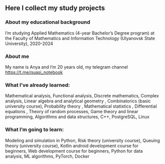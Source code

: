 ## Here I collect my study projects

### About my educational background

I’m studying Applied Mathematics  (4-year Bachelor’s Degree program) at the Faculty of Mathematics and Information Technology (Ulyanovsk State University), 2020-2024

### About me

My name is Anya and I’m 20 years old, my telegram channel https://t.me/quasi_notebook 


### What I’ve already learned:
Mathematical analysis, Functional analysis, Discrete mathematics, Complex analysis, Linear algebra and analytical geometry , Combinatorics (basic university course), Probability theory , Mathematical statistics , Differential equations , Theory of random processes, Game theory and linear programming, Algorithms and data structures, C++, PostgreSQL, Linux 

### What I’m going to learn:
 Modeling and simulation in Python, Risk theory (university course), Queuing theory (university course), Kotlin android development course for beginners, Web development course for beginners, Python for data analysis, ML algorithms, PyTorch, Docker

 


